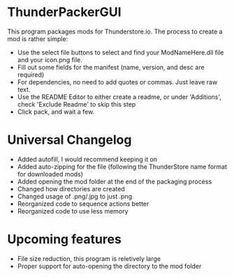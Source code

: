 # ThunderPackerGUI

This program packages mods for Thunderstore.io. The process to create a mod is rather simple:
 - Use the select file buttons to select and find your ModNameHere.dll file and your icon.png file.
 - Fill out some fields for the manifest (name, version, and desc are required)
 - For dependencies, no need to add quotes or commas. Just leave raw text.
 - Use the README Editor to either create a readme, or under 'Additions', check 'Exclude Readme' to skip this step
 - Click pack, and wait a few.

# Universal Changelog
 - Added autofill, I would recommend keeping it on
 - Added auto-zipping for the file (following the ThunderStore name format for downloaded mods)
 - Added opening the mod folder at the end of the packaging process
 - Changed how directories are created
 - Changed usage of .png/.jpg to just .png
 - Reorganized code to sequence actions better
 - Reorganized code to use less memory

# Upcoming features
 - File size reduction, this program is reletively large
 - Proper support for auto-opening the directory to the mod folder
